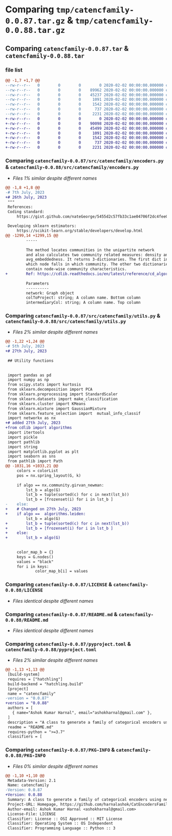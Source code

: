 # Comparing `tmp/catencfamily-0.0.87.tar.gz` & `tmp/catencfamily-0.0.88.tar.gz`

## Comparing `catencfamily-0.0.87.tar` & `catencfamily-0.0.88.tar`

### file list

```diff
@@ -1,7 +1,7 @@
--rw-r--r--   0        0        0        0 2020-02-02 00:00:00.000000 catencfamily-0.0.87/src/catencfamily/__init__.py
--rw-r--r--   0        0        0    89962 2020-02-02 00:00:00.000000 catencfamily-0.0.87/src/catencfamily/encoders.py
--rw-r--r--   0        0        0    45237 2020-02-02 00:00:00.000000 catencfamily-0.0.87/src/catencfamily/utils.py
--rw-r--r--   0        0        0     1091 2020-02-02 00:00:00.000000 catencfamily-0.0.87/LICENSE
--rw-r--r--   0        0        0     1542 2020-02-02 00:00:00.000000 catencfamily-0.0.87/README.md
--rw-r--r--   0        0        0      737 2020-02-02 00:00:00.000000 catencfamily-0.0.87/pyproject.toml
--rw-r--r--   0        0        0     2231 2020-02-02 00:00:00.000000 catencfamily-0.0.87/PKG-INFO
+-rw-r--r--   0        0        0        0 2020-02-02 00:00:00.000000 catencfamily-0.0.88/src/catencfamily/__init__.py
+-rw-r--r--   0        0        0    90098 2020-02-02 00:00:00.000000 catencfamily-0.0.88/src/catencfamily/encoders.py
+-rw-r--r--   0        0        0    45499 2020-02-02 00:00:00.000000 catencfamily-0.0.88/src/catencfamily/utils.py
+-rw-r--r--   0        0        0     1091 2020-02-02 00:00:00.000000 catencfamily-0.0.88/LICENSE
+-rw-r--r--   0        0        0     1542 2020-02-02 00:00:00.000000 catencfamily-0.0.88/README.md
+-rw-r--r--   0        0        0      737 2020-02-02 00:00:00.000000 catencfamily-0.0.88/pyproject.toml
+-rw-r--r--   0        0        0     2231 2020-02-02 00:00:00.000000 catencfamily-0.0.88/PKG-INFO
```

### Comparing `catencfamily-0.0.87/src/catencfamily/encoders.py` & `catencfamily-0.0.88/src/catencfamily/encoders.py`

 * *Files 1% similar despite different names*

```diff
@@ -1,8 +1,8 @@
-# 7th July, 2023
+# 26th July, 2023
 """
 References:
 Coding standard:
     https://gist.github.com/nateGeorge/5455d2c57fb33c1ae04706f2dc4fee01
     
 Developing sklearn estimators:
     https://scikit-learn.org/stable/developers/develop.html 
@@ -1299,14 +1299,15 @@
         -----
     
         The method locates communities in the unipartite network
         and also calculates two community related measures: density and
         avg_embeddedness. It returns 3-dictionaries. The first dict indicates 
         which node falls in which community. The other two dictionaries 
         contain node-wise community characteristics.
+        Ref: https://cdlib.readthedocs.io/en/latest/reference/cd_algorithms/algs/cdlib.algorithms.leiden.html#cdlib-algorithms-leiden
         
         Parameters
         ----------
         network: Graph object
         colToProject: string; A column name. Bottom column 
         intermediaryCol: string; A column name. Top column
```

### Comparing `catencfamily-0.0.87/src/catencfamily/utils.py` & `catencfamily-0.0.88/src/catencfamily/utils.py`

 * *Files 2% similar despite different names*

```diff
@@ -1,22 +1,24 @@
-# 5th July, 2023
+# 27th July, 2023
 
 ## Utility functions
 
 
 import pandas as pd
 import numpy as np
 from scipy.stats import kurtosis
 from sklearn.decomposition import PCA
 from sklearn.preprocessing import StandardScaler
 from sklearn.datasets import make_classification
 from sklearn.cluster import KMeans
 from sklearn.mixture import GaussianMixture
 from sklearn.feature_selection import  mutual_info_classif
 import networkx as nx
+# added 27th July, 2023
+from cdlib import algorithms
 import itertools
 import pickle
 import pathlib
 import string
 import matplotlib.pyplot as plt
 import seaborn as sns
 from pathlib import Path
@@ -1031,16 +1033,21 @@
     colors = colorList
     pos = nx.spring_layout(G, k)
     
     if algo == nx.community.girvan_newman:
         lst_b = algo(G)
         lst_b = tuple(sorted(c) for c in next(lst_b))
         lst_b = [frozenset(i) for i in lst_b ]
-    else:
+    # Changed on 27th July, 2023    
+    if algo ==  algorithms.leiden:
         lst_b = algo(G)
+        lst_b = tuple(sorted(c) for c in next(lst_b))
+        lst_b = [frozenset(i) for i in lst_b ]
+    else:
+        lst_b = algo(G)    
 
     
     color_map_b = {}
     keys = G.nodes()
     values = "black"
     for i in keys:
             color_map_b[i] = values
```

### Comparing `catencfamily-0.0.87/LICENSE` & `catencfamily-0.0.88/LICENSE`

 * *Files identical despite different names*

### Comparing `catencfamily-0.0.87/README.md` & `catencfamily-0.0.88/README.md`

 * *Files identical despite different names*

### Comparing `catencfamily-0.0.87/pyproject.toml` & `catencfamily-0.0.88/pyproject.toml`

 * *Files 2% similar despite different names*

```diff
@@ -1,13 +1,13 @@
 [build-system]
 requires = ["hatchling"]
 build-backend = "hatchling.build"
 [project]
 name = "catencfamily"
-version = "0.0.87"
+version = "0.0.88"
 authors = [
   { name="Ashok Kumar Harnal", email="ashokharnal@gmail.com" },
 ]
 description = "A class to generate a family of categorical encoders using network analysis"
 readme = "README.md"
 requires-python = ">=3.7"
 classifiers = [
```

### Comparing `catencfamily-0.0.87/PKG-INFO` & `catencfamily-0.0.88/PKG-INFO`

 * *Files 0% similar despite different names*

```diff
@@ -1,10 +1,10 @@
 Metadata-Version: 2.1
 Name: catencfamily
-Version: 0.0.87
+Version: 0.0.88
 Summary: A class to generate a family of categorical encoders using network analysis
 Project-URL: Homepage, https://github.com/harnalashok/CatEncodersFamily
 Author-email: Ashok Kumar Harnal <ashokharnal@gmail.com>
 License-File: LICENSE
 Classifier: License :: OSI Approved :: MIT License
 Classifier: Operating System :: OS Independent
 Classifier: Programming Language :: Python :: 3
```

